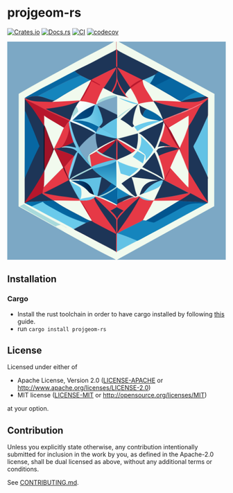 # projgeom-rs

[![Crates.io](https://img.shields.io/crates/v/projgeom-rs.svg)](https://crates.io/crates/projgeom-rs)
[![Docs.rs](https://docs.rs/projgeom-rs/badge.svg)](https://docs.rs/projgeom-rs)
[![CI](https://github.com/luk036/projgeom-rs/workflows/CI/badge.svg)](https://github.com/luk036/projgeom-rs/actions)
[![codecov](https://codecov.io/gh/luk036/projgeom-rs/branch/master/graph/badge.svg?token=b6IwWju7J6)](https://codecov.io/gh/luk036/projgeom-rs)

<p align="center">
  <img src="./projective-geometry.svg" />
</p>

## Installation

### Cargo

* Install the rust toolchain in order to have cargo installed by following
  [this](https://www.rust-lang.org/tools/install) guide.
* run `cargo install projgeom-rs`

## License

Licensed under either of

 * Apache License, Version 2.0
   ([LICENSE-APACHE](LICENSE-APACHE) or http://www.apache.org/licenses/LICENSE-2.0)
 * MIT license
   ([LICENSE-MIT](LICENSE-MIT) or http://opensource.org/licenses/MIT)

at your option.

## Contribution

Unless you explicitly state otherwise, any contribution intentionally submitted
for inclusion in the work by you, as defined in the Apache-2.0 license, shall be
dual licensed as above, without any additional terms or conditions.

See [CONTRIBUTING.md](CONTRIBUTING.md).
